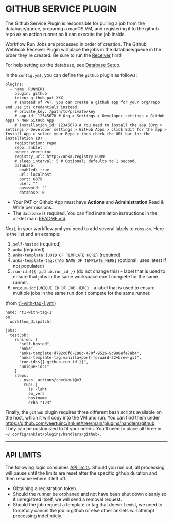 # GITHUB SERVICE PLUGIN

The Github Service Plugin is responsible for pulling a job from the database/queue, preparing a macOS VM, and registering it to the github repo as an action runner so it can execute the job inside.

Workflow Run Jobs are processed in order of creation. The Github Webhook Receiver Plugin will place the jobs in the database/queue in the order they're created. Be sure to run the [Receiver](../receivers/github) first!

For help setting up the database, see [Database Setup](https://github.com/veertuinc/anklet/blob/main/docs/database.md#database-setup).

In the `config.yml`, you can define the `github` plugin as follows:

```
plugins:
  - name: RUNNER1
    plugin: github
    token: github_pat_XXX
    # Instead of PAT, you can create a github app for your org/repo and use its credentials instead.
    # private_key: /path/to/private/key
    # app_id: 12345678 # Org > Settings > Developer settings > GitHub Apps > New GitHub App
    # installation_id: 12345678 # You need to install the app (Org > Settings > Developer settings > GitHub Apps > click Edit for the app > Install App > select your Repo > then check the URL bar for the installation ID)
    registration: repo
    repo: anklet
    owner: veertuinc
    registry_url: http://anka.registry:8089
    # sleep_interval: 5 # Optional; defaults to 1 second.
    database:
      enabled: true
      url: localhost
      port: 6379
      user: ""
      password: ""
      database: 0
```

- Your PAT or Github App must have **Actions** and **Administration** Read & Write permissions.
- The `database` is required. You can find installation instructions in the anklet main [README.md](../../README.md#database-setup).


Next, in your workflow yml you need to add several labels to `runs-on`. Here is the list and an example:

1. `self-hosted` (required)
1. `anka` (required)
1. `anka-template:{UUID OF TEMPLATE HERE}` (required)
1. `anka-template-tag:{TAG NAME OF TEMPLATE HERE}` (optional; uses latest if not populated)
1. `run-id:${{ github.run_id }}` (do not change this) - label that is used to ensure that jobs in the same workspace don't compete for the same runner.
1. `unique-id:{UNIQUE ID OF JOB HERE}` - a label that is used to ensure multiple jobs in the same run don't compete for the same runner.

(from [t1-with-tag-1.yml](.github/workflows/t1-with-tag-1.yml))

```
name: 't1-with-tag-1'
on:
  workflow_dispatch:

jobs:
  testJob:
    runs-on: [ 
      "self-hosted", 
      "anka", 
      "anka-template:d792c6f6-198c-470f-9526-9c998efe7ab4", 
      "anka-template-tag:vanilla+port-forward-22+brew-git",
      "run-id:${{ github.run_id }}", 
      "unique-id:1"
    ]
    steps:
      - uses: actions/checkout@v3
      - run: |
          ls -laht
          sw_vers
          hostname
          echo "123"
```

Finally, the `github` plugin requires three different bash scripts available on the host, which it will copy into the VM and run. You can find them under https://github.com/veertuinc/anklet/tree/main/plugins/handlers/github. They can be customized to fit your needs. You'll need to place all three in `~/.config/anklet/plugins/handlers/github/`.

---

## API LIMITS

The following logic consumes [API limits](https://docs.github.com/en/rest/using-the-rest-api/rate-limits-for-the-rest-api?apiVersion=2022-11-28). Should you run out, all processing will pause until the limits are reset after the specific github duration and then resume where it left off.
  - Obtaining a registration token.
  - Should the runner be orphaned and not have been shut down cleanly so it unregistred itself, we will send a removal request.
  - Should the job request a template or tag that doesn't exist, we need to forcefully cancel the job in github or else other anklets will attempt processing indefinitely.